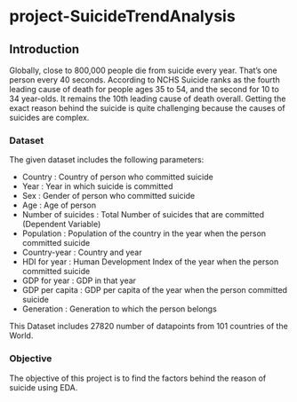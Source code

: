 # project-SuicideTrendAnalysis

## Introduction

Globally, close to 800,000 people die from suicide every year. That’s one person every 40 seconds. According to NCHS Suicide ranks as the fourth leading cause of death for people ages 35 to 54, and the second for 10 to 34 year-olds. It remains the 10th leading cause of death overall. Getting the exact reason behind the suicide is quite challenging because the causes of suicides are complex.

### Dataset

The given dataset includes the following parameters:
* Country :             Country of person who committed suicide
* Year :                Year in which suicide is committed
* Sex :                 Gender of person who committed suicide
* Age :                 Age of person
* Number of suicides :  Total Number of suicides that are committed (Dependent Variable)
* Population :          Population of the country in the year when the person committed suicide
* Country-year :        Country and year 
* HDI for year :        Human Development Index of the year when the person committed suicide
* GDP for year :        GDP in that year
* GDP per capita :      GDP per capita of the year when the person committed suicide
* Generation :          Generation to which the person belongs


This Dataset includes 27820 number of datapoints from 101 countries of the World.

### Objective

The objective of this project is to find the factors behind the reason of suicide using EDA.
